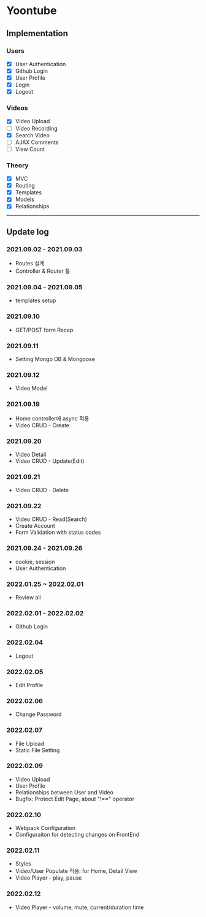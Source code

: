 # Yoontube

## Implementation

### Users

- [x] User Authentication
- [x] Github Login
- [x] User Profile
- [x] Login
- [x] Logout

### Videos

- [x] Video Upload
- [ ] Video Recording
- [x] Search Video
- [ ] AJAX Comments
- [ ] View Count

### Theory

- [x] MVC
- [x] Routing
- [x] Templates
- [x] Models
- [x] Relationships

---

## Update log

### 2021.09.02 - 2021.09.03

- Routes 설계
- Controller & Router 틀

### 2021.09.04 - 2021.09.05

- templates setup

### 2021.09.10

- GET/POST form Recap

### 2021.09.11

- Setting Mongo DB & Mongoose

### 2021.09.12

- Video Model

### 2021.09.19

- Home controller에 async 적용
- Video CRUD - Create

### 2021.09.20

- Video Detail
- Video CRUD - Update(Edit)

### 2021.09.21

- Video CRUD - Delete

### 2021.09.22

- Video CRUD - Read(Search)
- Create Account
- Form Validation with status codes

### 2021.09.24 - 2021.09.26

- cookie, session
- User Authentication

### 2022.01.25 ~ 2022.02.01

- Review all

### 2022.02.01 - 2022.02.02

- Github Login

### 2022.02.04

- Logout

### 2022.02.O5

- Edit Profile

### 2022.02.06

- Change Password

### 2022.02.07

- File Upload
- Static File Setting

### 2022.02.09

- Video Upload
- User Profile
- Relationships between User and Video
- Bugfix: Protect Edit Page, about "!==" operator

### 2022.02.10

- Webpack Configuration
- Configuraiton for detecting changes on FrontEnd

### 2022.02.11

- Styles
- Video/User Populate 적용: for Home, Detail View
- Video Player - play, pause

### 2022.02.12

- Video Player - volume, mute, current/duration time